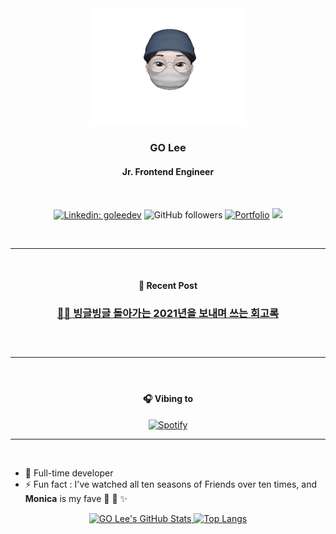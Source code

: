 <div align="center">
  <img src='assets/memoji.gif' alt="memoji" width="250" >

<h3>GO Lee</h3>
<h4>Jr. Frontend Engineer</h4>
<br>

[![Linkedin: goleedev](https://img.shields.io/badge/-goleedev-blue?style=flat-square&logo=Linkedin&logoColor=white&link=https://www.linkedin.com/in/goleedev/)](https://www.linkedin.com/in/goleedev/)
![GitHub followers](https://img.shields.io/github/followers/goleedev?style=social)
[![Portfolio](https://img.shields.io/badge/Website-46a2f1.svg?&style=flat-square&color=9cf&logo=dev.to&logoColor=white&link=https://golee.tech/)](https://golee.tech/)
![](https://visitor-badge.glitch.me/badge?page_id=goleedev.goleedev)

<br>
<hr>

<br>
  <h4><b>📓 Recent Post</b></h4>

  <h3><a href="'https://www.golee.tech/blog/memoir-2021'">😵‍💫 빙글빙글 돌아가는 2021년을 보내며 쓰는 회고록</a><h3>  
  <br>

<hr>
<br>
  <h4><b>🎧 Vibing to</b></h4>

[![Spotify](https://spotify-github-readme.vercel.app/api/spotify)](https://open.spotify.com/artist/66CXWjxzNUsdJxJ2JdwvnR)

</div>

<hr>
<br>

- 🐝 Full-time developer
- ⚡ Fun fact : I've watched all ten seasons of Friends over ten times, and **Monica** is my fave 🧽 🧺 ✨<br>

<div align="center" >
  <a href="https://github.com/goleedev"> 
    <img alt="GO Lee's GitHub Stats" width="50%" src="https://github-readme-stats.vercel.app/api?username=goleedev&show_icons=true&hide_border=true" href="https://github.com/goleedev" 
    />
    <img alt="Top Langs" width="42%" src="https://github-readme-stats.vercel.app/api/top-langs/?username=goleedev&layout=compact&count_private=true&&hide_border=true&icon=true" href="https://github.com/goleedev" 
    />
  </a>
</div>
